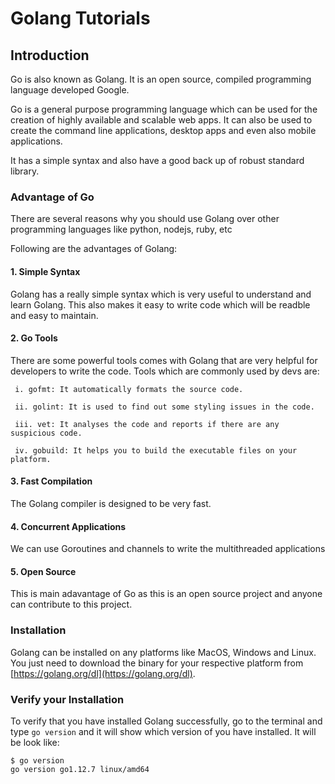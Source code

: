 Golang Tutorials
=========================

## Introduction

Go is also known as Golang. It is an open source, compiled programming language developed Google. 

Go is a general purpose programming language which can be used for the creation of highly available and scalable web apps. It can also be used to create the command line applications, desktop apps and even also mobile applications.

It has a simple syntax and also have a good back up of robust standard library. 


### Advantage of Go

There are several reasons why you should use Golang over other programming languages like python, nodejs, ruby, etc

Following are the advantages of Golang:

#### 1. Simple Syntax
Golang has a really simple syntax which is very useful to understand and learn Golang. This also makes it easy to write code which will be readble and easy to maintain.

#### 2. Go Tools
There are some powerful tools comes with Golang that are very helpful for developers to write the code. Tools which are commonly used by devs are:

     i. gofmt: It automatically formats the source code.

     ii. golint: It is used to find out some styling issues in the code.

     iii. vet: It analyses the code and reports if there are any suspicious code. 

     iv. gobuild: It helps you to build the executable files on your platform. 

#### 3. Fast Compilation
The Golang compiler is designed to be very fast.

#### 4. Concurrent Applications
We can use Goroutines and channels to write the multithreaded applications

#### 5. Open Source
This is main adavantage of Go as this is an open source project and anyone can contribute to this project.


### Installation

Golang can be installed on any platforms like MacOS, Windows and Linux. You just need to download the binary for your respective platform from [https://golang.org/dl](https://golang.org/dl).


### Verify your Installation

To verify that you have installed Golang successfully, go to the terminal and type `go version` and it will show which version of you have installed. It will be look like:

```
$ go version
go version go1.12.7 linux/amd64

```
